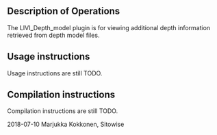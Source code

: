 
Description of Operations
---------------------------
The LIVI_Depth_model plugin is for viewing additional depth information retrieved from depth model files.

Usage instructions
------------------
Usage instructions are still TODO.

Compilation instructions
------------------------
Compilation instructions are still TODO.



2018-07-10 Marjukka Kokkonen, Sitowise
